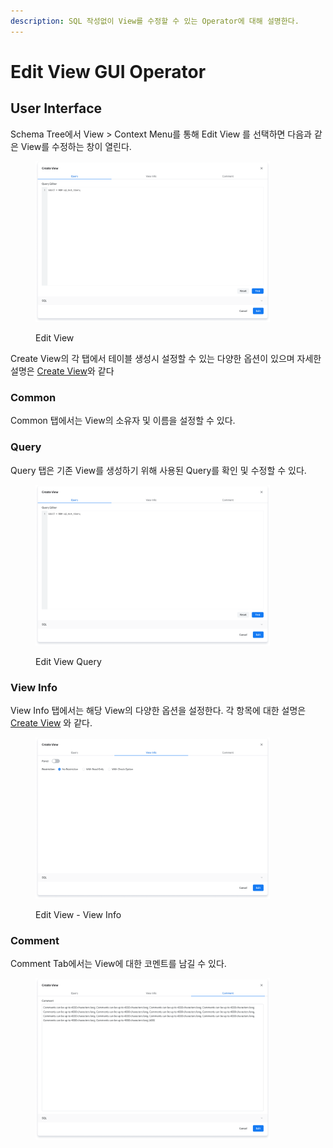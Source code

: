```yaml
---
description: SQL 작성없이 View를 수정할 수 있는 Operator에 대해 설명한다.
---
```


# Edit View GUI Operator

## User Interface

Schema Tree에서 View > Context Menu를 통해 Edit View 를 선택하면 다음과 같은 View를 수정하는 창이 열린다.&#x20;

<figure><img src="../../.gitbook/assets/image (29).png" alt="" width="375"><figcaption><p>Edit View</p></figcaption></figure>

Create View의 각 탭에서 테이블 생성시 설정할 수 있는 다양한 옵션이 있으며 자세한 설명은 [Create View](broken-reference)와 같다

### Common&#x20;

Common 탭에서는 View의 소유자 및 이름을 설정할 수 있다.



### Query

Query 탭은 기존 View를 생성하기 위해 사용된 Query를 확인 및 수정할 수 있다.&#x20;

<figure><img src="../../.gitbook/assets/image (29).png" alt="" width="375"><figcaption><p>Edit View Query</p></figcaption></figure>

### View Info

View Info 탭에서는 해당 View의 다양한 옵션을 설정한다. 각 항목에 대한 설명은 [Create View](broken-reference) 와 같다.

<figure><img src="../../.gitbook/assets/image (30).png" alt="" width="375"><figcaption><p>Edit View - View Info</p></figcaption></figure>



### Comment

Comment Tab에서는 View에 대한 코멘트를 남길 수 있다.&#x20;

<figure><img src="../../.gitbook/assets/image (31).png" alt="" width="375"><figcaption></figcaption></figure>
